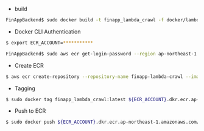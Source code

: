 
- build

```bash
FinAppBackend$ sudo docker build -t finapp_lambda_crawl -f docker/lambda/crawl/Dockerfile . 
```

- Docker CLI Authentication

```bash
$ export ECR_ACCOUNT=***********
```

```bash
FinAppBackend$ sudo aws ecr get-login-password --region ap-northeast-1 | sudo docker login --username AWS --password-stdin ${ECR_ACCOUNT}.dkr.ecr.ap-northeast-1.amazonaws.com
```

- Create ECR

```bash
$ aws ecr create-repository --repository-name finapp-lambda-crawl --image-scanning-configuration scanOnPush=true
```

- Tagging

```bash
$ sudo docker tag finapp_lambda_crawl:latest ${ECR_ACCOUNT}.dkr.ecr.ap-northeast-1.amazonaws.com/finapp-lambda-crawl:latest
```

- Push to ECR

```bash
$ sudo docker push ${ECR_ACCOUNT}.dkr.ecr.ap-northeast-1.amazonaws.com/finapp-lambda-crawl:latest
```